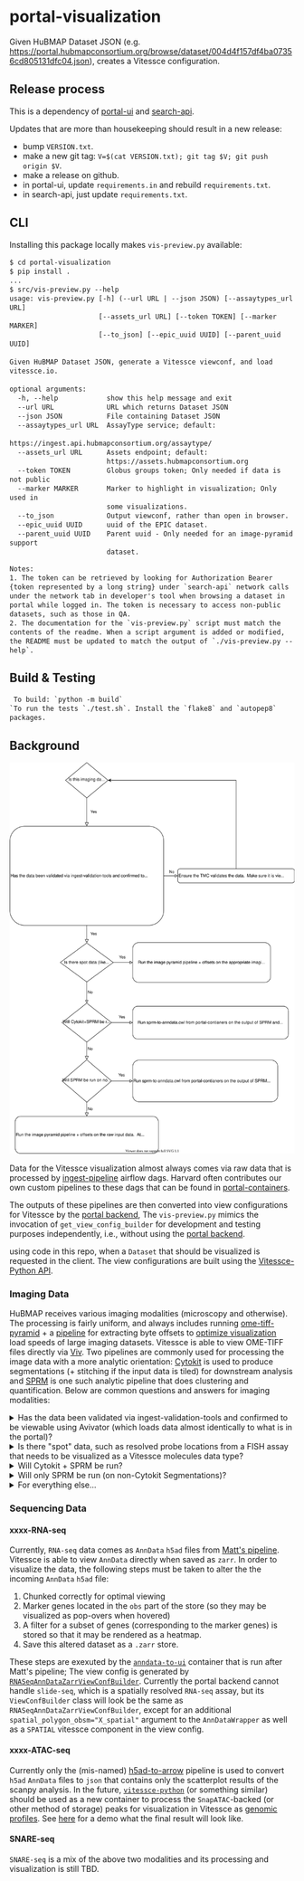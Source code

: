 # portal-visualization

Given HuBMAP Dataset JSON (e.g. https://portal.hubmapconsortium.org/browse/dataset/004d4f157df4ba07356cd805131dfc04.json), creates a Vitessce configuration.

## Release process

This is a dependency of [portal-ui](https://github.com/hubmapconsortium/portal-ui/search?q=builder_factory) and [search-api](https://github.com/hubmapconsortium/search-api/search?q=builder_factory).

Updates that are more than housekeeping should result in a new release:
- bump `VERSION.txt`.
- make a new git tag: `V=$(cat VERSION.txt); git tag $V; git push origin $V`.
- make a release on github.
- in portal-ui, update `requirements.in` and rebuild `requirements.txt`.
- in search-api, just update `requirements.txt`.

## CLI

Installing this package locally makes `vis-preview.py` available:
```
$ cd portal-visualization
$ pip install .
...
$ src/vis-preview.py --help
usage: vis-preview.py [-h] (--url URL | --json JSON) [--assaytypes_url URL]
                      [--assets_url URL] [--token TOKEN] [--marker MARKER]
                      [--to_json] [--epic_uuid UUID] [--parent_uuid UUID]

Given HuBMAP Dataset JSON, generate a Vitessce viewconf, and load vitessce.io.

optional arguments:
  -h, --help            show this help message and exit
  --url URL             URL which returns Dataset JSON
  --json JSON           File containing Dataset JSON
  --assaytypes_url URL  AssayType service; default:
                        https://ingest.api.hubmapconsortium.org/assaytype/
  --assets_url URL      Assets endpoint; default:
                        https://assets.hubmapconsortium.org
  --token TOKEN         Globus groups token; Only needed if data is not public
  --marker MARKER       Marker to highlight in visualization; Only used in
                        some visualizations.
  --to_json             Output viewconf, rather than open in browser.
  --epic_uuid UUID      uuid of the EPIC dataset.
  --parent_uuid UUID    Parent uuid - Only needed for an image-pyramid support
                        dataset.
  ```


  ```
  Notes:  
  1. The token can be retrieved by looking for Authorization Bearer {token represented by a long string} under `search-api` network calls under the network tab in developer's tool when browsing a dataset in portal while logged in. The token is necessary to access non-public datasets, such as those in QA.
  2. The documentation for the `vis-preview.py` script must match the contents of the readme. When a script argument is added or modified, the README must be updated to match the output of `./vis-preview.py --help`.
  
  ```


## Build & Testing
  ``` 
   To build: `python -m build`   
  `To run the tests `./test.sh`. Install the `flake8` and `autopep8` packages.
  
  ```

## Background

![flow chart](portal-imaging-visualization-flowchart.svg)

Data for the Vitessce visualization almost always comes via raw data that is processed by [ingest-pipeline](https://github.com/hubmapconsortium/ingest-pipeline) airflow dags.
Harvard often contributes our own custom pipelines to these dags that can be found in [portal-containers](https://github.com/hubmapconsortium/portal-containers).

The outputs of these pipelines are then converted into view configurations for Vitessce by the [portal backend](https://github.com/hubmapconsortium/portal-visualization/blob/main/src/portal_visualization/client.py), The `vis-preview.py` mimics the invocation of `get_view_config_builder` for development and testing purposes independently, i.e., without using the [portal backend](https://github.com/hubmapconsortium/portal-ui/blob/main/context/app/routes_browse.py#L126).

using code in this repo, when a `Dataset` that should be visualized is requested in the client.
The view configurations are built using the [Vitessce-Python API](https://vitessce.github.io/vitessce-python/).

### Imaging Data

HuBMAP receives various imaging modalities (microscopy and otherwise).
The processing is fairly uniform, and always includes running [ome-tiff-pyramid](https://github.com/hubmapconsortium/ome-tiff-pyramid) + a [pipeline](https://github.com/hubmapconsortium/portal-containers/tree/main/containers/ome-tiff-offsets) for extracting byte offsets to [optimize visualization](https://github.com/hms-dbmi/viv/tree/master/tutorial#viewing-in-avivator) load speeds of large imaging datasets.
Vitessce is able to view OME-TIFF files directly via [Viv](https://github.com/hms-dbmi/viv). Two pipelines are commonly used for processing the image data with a more analytic orientation:
[Cytokit](https://github.com/hubmapconsortium/codex-pipeline) is used to produce segmentations (+ stitching if the input data is tiled) for downstream analysis and [SPRM](https://github.com/hubmapconsortium/sprm) is one such analytic pipeline that does clustering and quantification.
Below are common questions and answers for imaging modalities:

<details><summary>Has the data been validated via ingest-validation-tools and confirmed to be viewable using Avivator (which loads data almost identically to what is in the portal)?</summary>

If so, we should ask the TMC to follow the instructions below for viewing their data in Avivator to make sure it looks right (should only need to be done for a single representative file): https://github.com/hms-dbmi/viv/tree/master/tutorial

In the above instructions they should only need to a) run the `bioformats2raw-raw2ometiff` pipeline and then b) drag-and-drop or select the input file using the "CHOOSE A FILE" button on avivator.gehlenborglab.org. There is no need for a web server.

If there is a z or t stack to the data, ensure that each "stack" is uploaded as a single file.

If it is valid in these three senses (viewable in Avivator locally, passes `ingest-validation-tools`, and "stacks" are uploaded as single files), then ingestion may be done and pipeline processing may proceed.

</details>

<details><summary>Is there "spot" data, such as resolved probe locations from a FISH assay that needs to be visualized as a Vitessce molecules data type?</summary>

If the answer is "yes," we should run the image pyramid pipeline + offsets on the appropriate imaging data.  We currently do not have a pipeline for visualizing spot data.
Create a new class that inherits from ViewConfBuilder to visualize the data (raw imaging + spot data) when such a pipeline is created.
If there is segmentation data coming from the TMC or elsewhere, then that will need to be both processed (via [sprm-to-anndata.cwl from portal-containers](https://github.com/hubmapconsortium/portal-containers/tree/master/containers/sprm-to-anndata) or a different pipeline that ideally outputs zarr-backed AnnData) and visualized as well.
</details>

<details><summary>Will Cytokit + SPRM be run?</summary>

If the answer is "yes," we should run [sprm-to-anndata.cwl from portal-containers](https://github.com/hubmapconsortium/portal-containers/tree/master/containers/sprm-to-anndata) on the output of SPRM and the image pyramid pipeline + offsets on the output of Cytokit.
Extend [`StitchedCytokitSPRMViewConfBuilder`](https://github.com/hubmapconsortium/portal-visualization/blob/d9e924547d970f8469cf74881ce05cc22500b7fc/src/builders/sprm_builders.py#L287) to handle this assay.
</details>

<details><summary>Will only SPRM be run (on non-Cytokit Segmentations)?</summary>

If the answer is "yes," we should run [sprm-to-anndata.cwl from portal-containers](https://github.com/hubmapconsortium/portal-containers/tree/master/containers/sprm-to-anndata) from portal-containers on the output of SPRM and the image pyramid pipeline + offsets on the raw input data.
Create a new class that extends `MultiImageSPRMAnndataViewConfBuilder`, similar to [`StitchedCytokitSPRMViewConfBuilder`](https://github.com/hubmapconsortium/portal-visualization/blob/d9e924547d970f8469cf74881ce05cc22500b7fc/src/builders/sprm_builders.py#L287) if needed for multiple images in the same dataset.
Otherwise you may use [`SPRMAnnDataViewConfBuilder`](https://github.com/hubmapconsortium/portal-visualization/blob/d9e924547d970f8469cf74881ce05cc22500b7fc/src/builders/sprm_builders.py#L138) with the proper arguments.
</details>

<details><summary>For everything else...</summary>

Run the image pyramid pipeline + offsets on the raw input data.
Attach the assay to a new class in the portal backend similar to [`SeqFISHViewConfBuilder`](https://github.com/hubmapconsortium/portal-visualization/blob/d9e924547d970f8469cf74881ce05cc22500b7fc/src/builders/imaging_builders.py#L113) or [`ImagePyramidViewConfBuilder`](https://github.com/hubmapconsortium/portal-visualization/blob/d9e924547d970f8469cf74881ce05cc22500b7fc/src/builders/imaging_builders.py#L58).
This will depend on how you want the layout to look to the end user.
</details>

### Sequencing Data

#### xxxx-RNA-seq

Currently, `RNA-seq` data comes as `AnnData` `h5ad` files from [Matt's pipeline](https://github.com/hubmapconsortium/salmon-rnaseq). Vitessce is able to view `AnnData` directly when saved as `zarr`. In order to visualize the data, the following steps must be taken to alter the the incoming `AnnData` `h5ad` file:

1. Chunked correctly for optimal viewing
2. Marker genes located in the `obs` part of the store (so they may be visualized as pop-overs when hovered)
3. A filter for a subset of genes (corresponding to the marker genes) is stored so that it may be rendered as a heatmap.
4. Save this altered dataset as a `.zarr` store.

These steps are exexuted by the [`anndata-to-ui`](https://github.com/hubmapconsortium/portal-containers/blob/dc568234c76017c7cd9644a4d15ef0f7b9d84e24/containers/anndata-to-ui/context/main.py#L17-L67) container that is run after Matt's pipeline; The view config is generated by [`RNASeqAnnDataZarrViewConfBuilder`](https://github.com/hubmapconsortium/portal-visualization/blob/d9e924547d970f8469cf74881ce05cc22500b7fc/src/builders/anndata_builders.py#L13).
Currently the portal backend cannot handle `slide-seq`, which is a spatially resolved `RNA-seq` assay, but its `ViewConfBuilder` class will look be the same as `RNASeqAnnDataZarrViewConfBuilder`, except for an additional `spatial_polygon_obsm="X_spatial"` argument to the `AnnDataWrapper` as well as a `SPATIAL` vitessce component in the view config.

#### xxxx-ATAC-seq

Currently only the (mis-named) [h5ad-to-arrow](https://github.com/hubmapconsortium/portal-containers/tree/master/containers/h5ad-to-arrow) pipeline is used to convert `h5ad` `AnnData` files to `json` that contains only the scatterplot results of the scanpy analysis.
In the future, [`vitessce-python`](https://github.com/vitessce/vitessce-python/blob/c7edf9c0057fb1e5fc53e957c0657e61b0e43b90/vitessce/wrappers.py#L543) (or something similar) should be used as a new container to process the `SnapATAC`-backed (or other method of storage) peaks for visualization in Vitessce as [genomic profiles](http://beta.vitessce.io/docs/data-file-types/index.html#genomic-profileszarr).
See [here](http://beta.vitessce.io/index.html?dataset=sn-atac-seq-hubmap-2020) for a demo what the final result will look like.

#### SNARE-seq

`SNARE-seq` is a mix of the above two modalities and its processing and visualization is still TBD.
